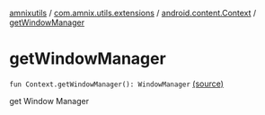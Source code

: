 [amnixutils](../../index.md) / [com.amnix.utils.extensions](../index.md) / [android.content.Context](index.md) / [getWindowManager](./get-window-manager.md)

# getWindowManager

`fun Context.getWindowManager(): WindowManager` [(source)](https://github.com/AmniX/amnixUtils/tree/master/amnixutils/src/main/java/com/amnix/utils/extensions/ContextExtension.kt#L396)

get Window Manager


